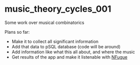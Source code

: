 # music_theory_cycles_001
Some work over musical combinatorics

Plans so far:

* Make it to collect all significant information
* Add that data to pSQL database (code will be around)
* Add information like what this all about, and where the music
* Get results of the app and make it listenable with [NFugue](https://github.com/mchudy/NFugue)
